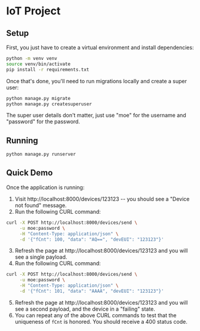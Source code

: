 # IoT Project

## Setup

First, you just have to create a virtual environment and install dependencies:

```sh
python -m venv venv
source venv/bin/activate
pip install -r requirements.txt
```

Once that's done, you'll need to run migrations locally and create a super user:

```sh
python manage.py migrate
python manage.py createsuperuser
```

The super user details don't matter, just use "moe" for the username and "password" for the password.

## Running

```sh
python manage.py runserver
```

## Quick Demo

Once the application is running:

1. Visit http://localhost:8000/devices/123123 -- you should see a "Device not found" message.
2. Run the following CURL command:
```sh
curl -X POST http://localhost:8000/devices/send \
     -u moe:password \
     -H "Content-Type: application/json" \
     -d '{"fCnt": 100, "data": "AQ==", "devEUI": "123123"}'
```
3. Refresh the page at http://localhost:8000/devices/123123 and you will see a single payload.
4. Run the following CURL command:
```sh
curl -X POST http://localhost:8000/devices/send \
     -u moe:password \
     -H "Content-Type: application/json" \
     -d '{"fCnt": 101, "data": "AAAA", "devEUI": "123123"}'
```
5. Refresh the page at http://localhost:8000/devices/123123 and you will see a second payload, and the device in a "failing" state.
6. You can repeat any of the above CURL commands to test that the uniqueness of `fCnt` is honored. You should receive a 400 status code.
